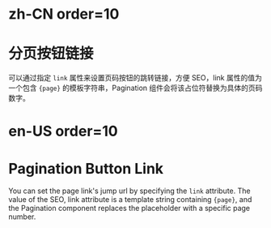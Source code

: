 # zh-CN order=10

# 分页按钮链接

可以通过指定 `link` 属性来设置页码按钮的跳转链接，方便 SEO，link 属性的值为一个包含 `{page}` 的模板字符串，Pagination 组件会将该占位符替换为具体的页码数字。

# en-US order=10

# Pagination Button Link

You can set the page link's jump url by specifying the `link` attribute. The value of the SEO, link attribute is a template string containing `{page}`, and the Pagination component replaces the placeholder with a specific page number.

